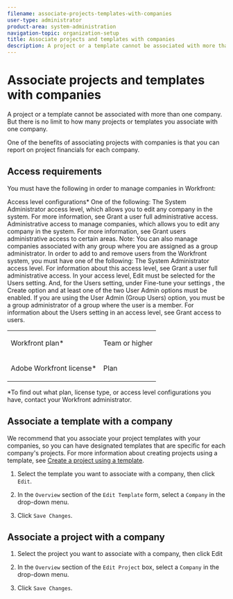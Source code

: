 ```yaml
---
filename: associate-projects-templates-with-companies
user-type: administrator
product-area: system-administration
navigation-topic: organization-setup
title: Associate projects and templates with companies
description: A project or a template cannot be associated with more than one company. But there is no limit to how many projects or templates you associate with one company.
---
```


# Associate projects and templates with companies

A project or a template cannot be associated with more than one company. But there is no limit to how many projects or templates you associate with one company.

One of the benefits of associating projects with companies is that you can report on project financials for each company.

## Access requirements

You must have the following in order to manage companies in Workfront:

<table cellspacing="0">   
 <tbody> 
  <tr> 
   <td role="rowheader"> <p>Workfront plan*</p> </td> 
   <td>Team or higher</td> 
  </tr> 
  <tr> 
   <td role="rowheader"> <p>Adobe Workfront license*</p> </td> 
   <td> <p>Plan </p> </td> 
  </tr> Access level configurations* One of the following: The System Administrator access level, which allows you to edit any company in the system. For more information, see Grant a user full administrative access. Administrative access to manage companies, which allows you to edit any company in the system. For more information, see Grant users administrative access to certain areas. Note: You can also manage companies associated with any group where you are assigned as a group administrator. In order to add to and remove users from the Workfront system, you must have one of the following: The System Administrator access level. For information about this access level, see Grant a user full administrative access. In your access level, Edit must be selected for the Users setting. And, for the Users setting, under Fine-tune your settings , the Create option and at least one of the two User Admin options must be enabled. If you are using the User Admin (Group Users) option, you must be a group administrator of a group where the user is a member. For information about the Users setting in an access level, see Grant access to users. 
 </tbody> 
</table>

&#42;To find out what plan, license type, or access level configurations you have, contact your Workfront administrator.

## Associate a template with a company

We recommend that you associate your project templates with your companies, so you can have designated templates that are specific for each company's projects. For more information about creating projects using a template, see [Create a project using a template](../../../manage-work/projects/create-projects/create-project-from-template.md).

1. Select the template you want to associate with a company, then click `Edit`.
1. In the `Overview` section of the `Edit Template` form, select a `Company` in the drop-down menu.

1. Click `Save Changes`.

## Associate a project with a company

1. Select the project you want to associate with a company, then click Edit
1. In the `Overview` section of the `Edit Project` box, select a `Company` in the drop-down menu.

1. Click `Save Changes`.

